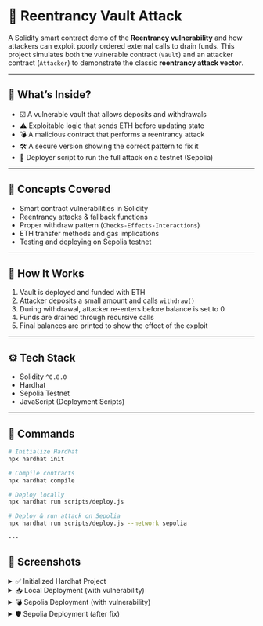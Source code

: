 # 🔐 Reentrancy Vault Attack

A Solidity smart contract demo of the **Reentrancy vulnerability** and how attackers can exploit poorly ordered external calls to drain funds. This project simulates both the vulnerable contract (`Vault`) and an attacker contract (`Attacker`) to demonstrate the classic **reentrancy attack vector**.

---

## 📌 What’s Inside?

- ☑️ A vulnerable vault that allows deposits and withdrawals
- ⚠️ Exploitable logic that sends ETH before updating state
- 💣 A malicious contract that performs a reentrancy attack
- 🛠️ A secure version showing the correct pattern to fix it
- 📜 Deployer script to run the full attack on a testnet (Sepolia)

---

## 🧠 Concepts Covered

- Smart contract vulnerabilities in Solidity
- Reentrancy attacks & fallback functions
- Proper withdraw pattern (`Checks-Effects-Interactions`)
- ETH transfer methods and gas implications
- Testing and deploying on Sepolia testnet

---

## 🧪 How It Works

1. Vault is deployed and funded with ETH  
2. Attacker deposits a small amount and calls `withdraw()`  
3. During withdrawal, attacker re-enters before balance is set to 0  
4. Funds are drained through recursive calls  
5. Final balances are printed to show the effect of the exploit  

---

## ⚙️ Tech Stack

- Solidity `^0.8.0`
- Hardhat
- Sepolia Testnet
- JavaScript (Deployment Scripts)

---

## 🚀 Commands

```bash
# Initialize Hardhat
npx hardhat init

# Compile contracts
npx hardhat compile

# Deploy locally
npx hardhat run scripts/deploy.js

# Deploy & run attack on Sepolia
npx hardhat run scripts/deploy.js --network sepolia

---
```
## 📸 Screenshots

<details>
  <summary>✅ Initialized Hardhat Project</summary>
  <br>
  <img src="https://link-to-your-screenshot.com/init.png" alt="Initialized Hardhat" width="700"/>
</details>

<details>
  <summary>📥 Local Deployment (with vulnerability)</summary>
  <br>
  <img src="https://link-to-your-screenshot.com/local-vuln.png" alt="Local Vulnerable Deployment" width="700"/>
</details>

<details>
  <summary>💣 Sepolia Deployment (with vulnerability)</summary>
  <br>
  <img src="https://link-to-your-screenshot.com/sepolia-vuln.png" alt="Sepolia Vulnerable Deployment" width="700"/>
</details>

<details>
  <summary>🛡️ Sepolia Deployment (after fix)</summary>
  <br>
  <img src="https://link-to-your-screenshot.com/sepolia-fixed.png" alt="Sepolia Fixed Deployment" width="700"/>
</details>

